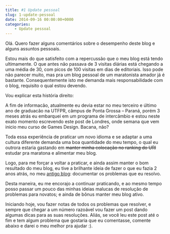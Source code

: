 ```yaml
---
title: #1 Update pessoal
slug: 1-update-pessoal
date: 2014-09-16 00:00:00+0000
categories:
    - Update pessoal
---
```


Olá. Quero fazer alguns comentários sobre o desempenho deste blog e alguns assuntos pessoais.

Estou mais do que satisfeito com a repercussão que o meu blog está tendo ultimamente. O que antes não passava de 3 visitas diárias está chegando a uma média de 30, com picos de 100 visitas em dias de editoriais. Isso pode não parecer muito, mas pra um blog pessoal de um maratonista amador já é bastante. Consequentemente isto me demanda mais responsabilidade com o blog, requisito o qual estou devendo.

Vou explicar esta história direito:

A fim de informacão, atualmente eu devia estar no meu terceiro e último ano de graduacão na UTFPR, câmpus de Ponta Grossa – Paraná, porém 3 meses atrás eu embarquei em um programa de intercâmbio e estou neste exato momento escrevendo este post de Londres, onde semana que vem inicio meu curso de Games Design. Bacana, não?

Toda essa experiência de praticar um novo idioma e se adaptar a uma cultura diferente demanda uma boa quantidade do meu tempo, o qual eu outrora estaria gastando em ~~manter minha colocação no ranking do URI~~ estudar pra maratona e alimentar meu blog.

Logo, para me forçar a voltar a praticar, e ainda assim manter o bom resultado do meu blog, eu tive a brilhante ideia de fazer o que eu fazia 2 anos atrás, no meu [antigo blog](https://crbonilha.blogspot.com/): documentar os problemas que eu resolvo.

Desta maneira, eu me encorajo a continuar praticando, e ao mesmo tempo posso passar um pouco das minhas ideias malucas de resolução de problemas para novatos; e ainda de bônus manter meu blog ativo.

Iniciando hoje, vou fazer notas de todos os problemas que resolver, e sempre que chegar a um número razoável vou fazer um post dando algumas dicas para as suas resoluções. Aliás, se você leu este post até o fim e tem algum problema que gostaria que eu comentasse, comente abaixo e darei o meu melhor pra ajudar :).
